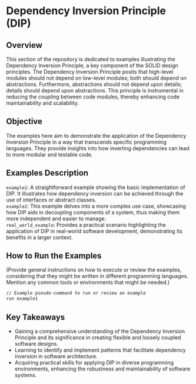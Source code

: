 # Dependency Inversion Principle (DIP)

## Overview

This section of the repository is dedicated to examples illustrating the Dependency Inversion Principle, a key component of the SOLID design principles. The Dependency Inversion Principle posits that high-level modules should not depend on low-level modules; both should depend on abstractions. Furthermore, abstractions should not depend upon details; details should depend upon abstractions. This principle is instrumental in reducing the coupling between code modules, thereby enhancing code maintainability and scalability.

## Objective

The examples here aim to demonstrate the application of the Dependency Inversion Principle in a way that transcends specific programming languages. They provide insights into how inverting dependencies can lead to more modular and testable code.

## Examples Description

`example1`: A straightforward example showing the basic implementation of DIP. It illustrates how dependency inversion can be achieved through the use of interfaces or abstract classes.  
`example2`: This example delves into a more complex use case, showcasing how DIP aids in decoupling components of a system, thus making them more independent and easier to manage.  
`real_world_example`: Provides a practical scenario highlighting the application of DIP in real-world software development, demonstrating its benefits in a larger context.  

## How to Run the Examples

(Provide general instructions on how to execute or review the examples, considering that they might be written in different programming languages. Mention any common tools or environments that might be needed.)

```bash
// Example pseudo-command to run or review an example
run example1
```

## Key Takeaways

- Gaining a comprehensive understanding of the Dependency Inversion Principle and its significance in creating flexible and loosely coupled software designs.
- Learning to identify and implement patterns that facilitate dependency inversion in software architecture.
- Acquiring practical skills for applying DIP in diverse programming environments, enhancing the robustness and maintainability of software systems.
